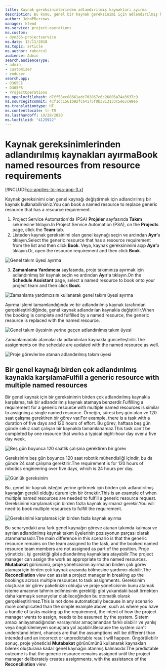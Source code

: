 ```yaml
---
title: Kaynak gereksinimlerinden adlandırılmış kaynakları ayırma
description: Bu konu, genel bir kaynak gereksinimi için adlandırılmış kaynakları ayırma hakkında bilgi sağlar.
author: JohnPBurrows
manager: kfend
ms.service: project-operations
ms.custom:
- dyn365-projectservice
ms.date: 12/11/2018
ms.topic: article
ms.author: ruhercul
audience: Admin
search.audienceType:
- admin
- customizer
- enduser
search.app:
- D365CE
- D365PS
- ProjectOperations
ms.openlocfilehash: d7ff58ec08661adc702867c6c26805a74a3637c9
ms.sourcegitcommit: 4cf1dc1561b92fca4175f0b3813133c5e63ce8e6
ms.translationtype: HT
ms.contentlocale: tr-TR
ms.lasthandoff: 10/28/2020
ms.locfileid: "4125922"
---
```

# <a name="book-named-resources-from-resource-requirements"></a><span data-ttu-id="a9820-103">Kaynak gereksinimlerinden adlandırılmış kaynakları ayırma</span><span class="sxs-lookup"><span data-stu-id="a9820-103">Book named resources from resource requirements</span></span>

[!INCLUDE[cc-applies-to-psa-app-3.x](../includes/cc-applies-to-psa-app-3x.md)]

<span data-ttu-id="a9820-104">Kaynak gereksinimi olan genel kaynağı değiştirmek için adlandırılmış bir kaynak kullanabilirsiniz.</span><span class="sxs-lookup"><span data-stu-id="a9820-104">You can book a named resource to replace generic resource that has a resource requirement.</span></span>

1. <span data-ttu-id="a9820-105">Project Service Automation'da (PSA) **Projeler** sayfasında **Takım** sekmesine tıklayın.</span><span class="sxs-lookup"><span data-stu-id="a9820-105">In Project Service Automation (PSA), on the **Projects** page, click the **Team** tab.</span></span>
2. <span data-ttu-id="a9820-106">Listeden kaynak gereksinimi olan genel kaynağı seçin ve ardından **Ayır**'a tıklayın.</span><span class="sxs-lookup"><span data-stu-id="a9820-106">Select the generic resource that has a resource requirement from the list and then click **Book**.</span></span> <span data-ttu-id="a9820-107">Veya, kaynak gereksinimini açıp **Ayır**'a tıklayın.</span><span class="sxs-lookup"><span data-stu-id="a9820-107">Or, open the resource requirement and then click **Book**.</span></span>


![Genel takım üyesi ayırma](media/RM-how-to-14.png)


3. <span data-ttu-id="a9820-109">**Zamanlama Yardımcısı** sayfasında, proje takımınıza ayırmak için adlandırılmış bir kaynak seçin ve ardından **Ayır**'a tıklayın.</span><span class="sxs-lookup"><span data-stu-id="a9820-109">On the **Schedule Assistant** page, select a named resource to book onto your project team and then click **Book**.</span></span>

![Zamanlama yardımcısını kullanarak genel takım üyesi ayırma](media/RM-how-to-15.png)

<span data-ttu-id="a9820-111">Ayırma işlemi tamamlandığında ve bir adlandırılmış kaynak tarafından gerçekleştirildiğinde, genel kaynak adlandırılan kaynakla değiştirilir.</span><span class="sxs-lookup"><span data-stu-id="a9820-111">When the booking is complete and fulfilled by a named resource, the generic resource is replaced with the named resource.</span></span>

![Genel takım üyesinin yerine geçen adlandırılmış takım üyesi](media/RM-how-to-16.png)

<span data-ttu-id="a9820-113">Zamanlamadaki atamalar da adlandırılan kaynakla güncelleştirilir.</span><span class="sxs-lookup"><span data-stu-id="a9820-113">The assignments on the schedule are updated with the named resource as well.</span></span>

![Proje görevlerine atanan adlandırılmış takım üyesi](media/RM-how-to-17.png)

## <a name="fulfill-a-generic-resource-with-multiple-named-resources"></a><span data-ttu-id="a9820-115">Bir genel kaynağı birden çok adlandırılmış kaynakla karşılama</span><span class="sxs-lookup"><span data-stu-id="a9820-115">Fulfill a generic resource with multiple named resources</span></span>
<span data-ttu-id="a9820-116">Bir genel kaynak için bir gereksinimin birden çok adlandırılmış kaynakla karşılama, tek bir adlandırılmış kaynak atamaya benzerdir.</span><span class="sxs-lookup"><span data-stu-id="a9820-116">Fulfilling a requirement for a generic resource with multiple named resources is similar to assigning a single named resource.</span></span> <span data-ttu-id="a9820-117">Örneğin, süresi beş gün olan ve 120 saat çalışma gerektiren bir görev var.</span><span class="sxs-lookup"><span data-stu-id="a9820-117">For example, there is a task with a duration of five days and 120 hours of effort.</span></span> <span data-ttu-id="a9820-118">Bu görev, haftasa beş gün günde sekiz saat çalışan bir kaynakla tamamlanamaz.</span><span class="sxs-lookup"><span data-stu-id="a9820-118">This task can't be completed by one resource that works a typical eight-hour day over a five day week.</span></span> 

![Beş gün boyunca 120 saatlik çalışma gerektiren bir görev](media/RM-how-to-21.png)

<span data-ttu-id="a9820-120">Gereksinim beş gün boyunca 120 saat robotik mühendisliği içindir, bu da günde 24 saat çalışma gerektirir.</span><span class="sxs-lookup"><span data-stu-id="a9820-120">The requirement is for 120 hours of robotics engineering over five days, which is 24 hours per day.</span></span>

![Günlük gereksinim](media/RM-how-to-22.png)

<span data-ttu-id="a9820-122">Bu, genel bir kaynak isteğini yerine getirmek için birden çok adlandırılmış kaynağın gerekli olduğu durum için bir örnektir.</span><span class="sxs-lookup"><span data-stu-id="a9820-122">This is an example of when multiple named resources are needed to fulfill a generic resource request.</span></span> <span data-ttu-id="a9820-123">Gereksinimi karşılamak için birden fazla kaynak ayırmanız gerekir.</span><span class="sxs-lookup"><span data-stu-id="a9820-123">You will need to book multiple resources to fulfill the requirement.</span></span>

![Gereksinimi karşılamak için birden fazla kaynak ayırma](media/RM-how-to-23.png)

<span data-ttu-id="a9820-125">Bu senaryodaki ana fark genel kaynağın göreve atanan takımda kalması ve ayrılan adlandırılmış kaynak takım üyelerinin pozisyonun parçası olarak atanmamasıdır.</span><span class="sxs-lookup"><span data-stu-id="a9820-125">The main difference in this scenario is that the generic resource remains on the team assigned to the task, and the booked named resource team members are not assigned as part of the position.</span></span> <span data-ttu-id="a9820-126">Proje yöneticisi, işi gerektiği gibi adlandırılmış kaynaklara atayabilir.</span><span class="sxs-lookup"><span data-stu-id="a9820-126">The project manager can assign the work as appropriate to the named resources.</span></span> <span data-ttu-id="a9820-127">**Mutabakat** görünümü, proje yöneticisinin ayırmaları birden çok görev ataması için birden çok kaynak arasında bölmesine yardımcı olabilir.</span><span class="sxs-lookup"><span data-stu-id="a9820-127">The **Reconciliation** view can assist a project manager in breaking up the bookings across multiple resources to task assignments.</span></span> <span data-ttu-id="a9820-128">Gereksinim oluşturan bir görev paketinizin olduğu ve proje yöneticisinin bunu atamak isteme amacının tahmin edilmesinin gerektiği gibi yukarıdaki basit örnekten daha karmaşık senaryolar olabileceğinden bu otomatik olarak gerçekleştirilmez.</span><span class="sxs-lookup"><span data-stu-id="a9820-128">This is not done automatically because in any scenario more complicated than the simple example above, such as where you have a bundle of tasks making up the requirement, the intent of how the project manager wants to assign, needs to be assumed by the system.</span></span> <span data-ttu-id="a9820-129">Sistem amacı anlayamadığından varsayımlar amaçlanandan farklı olabilir ve yanlış veya öngörülemeyen sonuçlara yol açabilir.</span><span class="sxs-lookup"><span data-stu-id="a9820-129">Because the system can't understand intent, chances are that the assumptions will be different than intended and an incorrect or unpredictable result will happen.</span></span> <span data-ttu-id="a9820-130">Öngörülebilir sonuç, proje yöneticisi **Mutabakat** görünümünü kullanarak kaynakları bilerek oluşturana kadar genel kaynağın atanmış kalmasıdır.</span><span class="sxs-lookup"><span data-stu-id="a9820-130">The predictable outcome is that the generic resource remains assigned until the project manager deliberately creates assignments, with the assistance of the **Reconciliation** view.</span></span>


